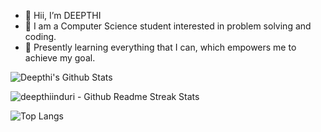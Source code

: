 - 👋 Hii, I’m DEEPTHI
- 👀 I am a Computer Science student interested in problem solving and coding.
- 🌱 Presently learning everything that I can, which empowers me to achieve my goal.

<!---
deepthiinduri/deepthiinduri is a ✨ special ✨ repository because its `README.md` (this file) appears on your GitHub profile.
You can click the Preview link to take a look at your changes.
--->

![Deepthi's Github Stats](https://github-readme-stats.vercel.app/api?username=deepthiinduri&show_icons=true&theme=radical)

<p>
  <img src="http://github-readme-streak-stats.herokuapp.com?user=deepthiinduri&theme=dark&hide_border=true" alt = "deepthiinduri - Github Readme Streak Stats" />
</p>


![Top Langs](https://github-readme-stats.vercel.app/api/top-langs/?username=deepthiinduri&layout=compact&hide_border=true)


